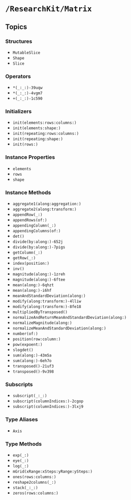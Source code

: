 # ``/ResearchKit/Matrix``

<!-- The content below this line is auto-generated and is redundant. You should either incorporate it into your content above this line or delete it. -->

## Topics

### Structures

- ``MutableSlice``
- ``Shape``
- ``Slice``

### Operators

- ``*(_:_:)-39uqw`` <!-- static func * (lhs: `Self`, rhs: `Self`) -> Matrix<Element> -->
- ``*(_:_:)-4vgm7`` <!-- static func * (lhs: `Self`, rhs: `Self`) -> Matrix<Element> -->
- ``+(_:_:)-1c590`` <!-- static func + (lhs: Matrix<Element>, rhs: Vector<Element>) -> Matrix<Element> -->

### Initializers

- ``init(elements:rows:columns:)``
- ``init(elements:shape:)``
- ``init(repeating:rows:columns:)``
- ``init(repeating:shape:)``
- ``init(rows:)``

### Instance Properties

- ``elements``
- ``rows``
- ``shape``

### Instance Methods

- ``aggregate1(along:aggregation:)``
- ``aggregate2(along:transform:)``
- ``appendRow(_:)``
- ``appendRows(of:)``
- ``appendingColumn(_:)``
- ``appendingColumns(of:)``
- ``det()``
- ``divide(by:along:)-652j``                             <!-- mutating func divide(by vector: Vector<Double>, along axis: Axis) -->
- ``divide(by:along:)-7pigs``                            <!-- mutating func divide(by vector: Vector<Float>, along axis: Axis) -->
- ``getColumn(_:)``
- ``getRow(_:)``
- ``index(position:)``
- ``inv()``
- ``magnitude(along:)-1zreh``                            <!-- func magnitude(along axis: Axis) -> Vector<Double> -->
- ``magnitude(along:)-6ftee``                            <!-- func magnitude(along axis: Axis) -> Vector<Float> -->
- ``mean(along:)-6qhzt``                                 <!-- func mean(along axis: Axis) -> Vector<Element> -->
- ``mean(along:)-i6hf``                                  <!-- func mean(along axis: Axis) -> Vector<Element> -->
- ``meanAndStandardDeviation(along:)``
- ``modify(along:transform:)-4lliw``                     <!-- mutating func modify(along axis: Axis, transform: (MutableSlice) -> Void) -->
- ``modify(along:transform:)-8fe18``                     <!-- mutating func modify<Value0, Value1>(along axis: Axis, transform: (MutableSlice, UnsafeMutablePointer<Value0>, UnsafeMutablePointer<Value1>) -> Void) -> (Vector<Value0>, Vector<Value1>) where Value0 : FloatingPoint, Value1 : FloatingPoint -->
- ``multipliedByTransposed()``
- ``normalizeAndReturnMeanAndStandardDeviation(along:)``
- ``normalizeMagnitude(along:)``
- ``normalizeMeanAndStandardDeviation(along:)``
- ``number(of:)``
- ``position(row:column:)``
- ``pow(expoent:)``
- ``slogdet()``
- ``sum(along:)-43m5a``                                  <!-- func sum(along axis: Axis) -> Vector<Element> -->
- ``sum(along:)-6eh7o``                                  <!-- func sum(along axis: Axis) -> Vector<Element> -->
- ``transposed()-21uf3``                                 <!-- func transposed() -> Matrix<Element> -->
- ``transposed()-9v398``                                 <!-- func transposed() -> Matrix<Element> -->

### Subscripts

- ``subscript(_:_:)``
- ``subscript(columnIndices:)-2cgop`` <!-- subscript(columnIndices columnIndices: [Int]) -> `Self` { get } -->
- ``subscript(columnIndices:)-3lxj9`` <!-- subscript(columnIndices columnIndices: [Int]) -> `Self` { get } -->

### Type Aliases

- ``Axis``

### Type Methods

- ``exp(_:)``
- ``eye(_:)``
- ``log(_:)``
- ``mGrid(xRange:xSteps:yRange:ySteps:)``
- ``ones(rows:columns:)``
- ``reshape2columns(_:)``
- ``stack(_:_:)``
- ``zeros(rows:columns:)``